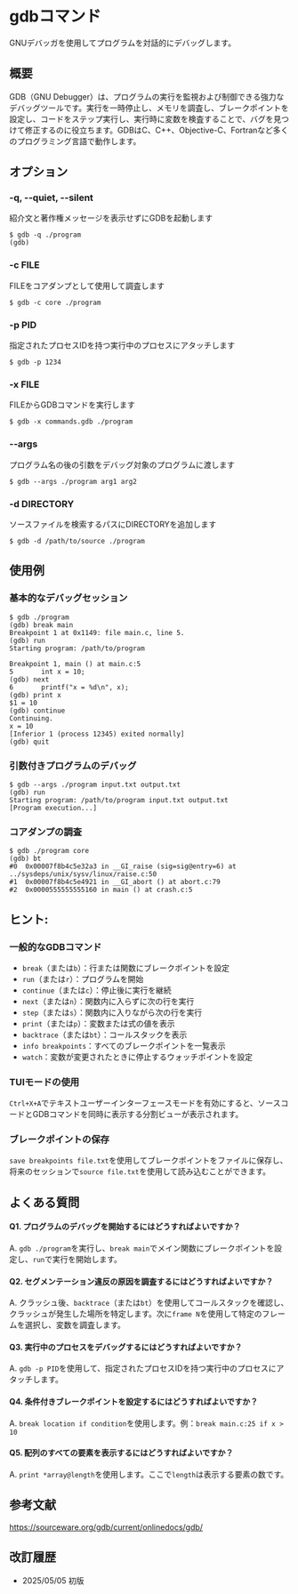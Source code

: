 # gdbコマンド

GNUデバッガを使用してプログラムを対話的にデバッグします。

## 概要

GDB（GNU Debugger）は、プログラムの実行を監視および制御できる強力なデバッグツールです。実行を一時停止し、メモリを調査し、ブレークポイントを設定し、コードをステップ実行し、実行時に変数を検査することで、バグを見つけて修正するのに役立ちます。GDBはC、C++、Objective-C、Fortranなど多くのプログラミング言語で動作します。

## オプション

### **-q, --quiet, --silent**

紹介文と著作権メッセージを表示せずにGDBを起動します

```console
$ gdb -q ./program
(gdb)
```

### **-c FILE**

FILEをコアダンプとして使用して調査します

```console
$ gdb -c core ./program
```

### **-p PID**

指定されたプロセスIDを持つ実行中のプロセスにアタッチします

```console
$ gdb -p 1234
```

### **-x FILE**

FILEからGDBコマンドを実行します

```console
$ gdb -x commands.gdb ./program
```

### **--args**

プログラム名の後の引数をデバッグ対象のプログラムに渡します

```console
$ gdb --args ./program arg1 arg2
```

### **-d DIRECTORY**

ソースファイルを検索するパスにDIRECTORYを追加します

```console
$ gdb -d /path/to/source ./program
```

## 使用例

### 基本的なデバッグセッション

```console
$ gdb ./program
(gdb) break main
Breakpoint 1 at 0x1149: file main.c, line 5.
(gdb) run
Starting program: /path/to/program 

Breakpoint 1, main () at main.c:5
5       int x = 10;
(gdb) next
6       printf("x = %d\n", x);
(gdb) print x
$1 = 10
(gdb) continue
Continuing.
x = 10
[Inferior 1 (process 12345) exited normally]
(gdb) quit
```

### 引数付きプログラムのデバッグ

```console
$ gdb --args ./program input.txt output.txt
(gdb) run
Starting program: /path/to/program input.txt output.txt
[Program execution...]
```

### コアダンプの調査

```console
$ gdb ./program core
(gdb) bt
#0  0x00007f8b4c5e32a3 in __GI_raise (sig=sig@entry=6) at ../sysdeps/unix/sysv/linux/raise.c:50
#1  0x00007f8b4c5e4921 in __GI_abort () at abort.c:79
#2  0x0000555555555160 in main () at crash.c:5
```

## ヒント:

### 一般的なGDBコマンド

- `break`（または`b`）：行または関数にブレークポイントを設定
- `run`（または`r`）：プログラムを開始
- `continue`（または`c`）：停止後に実行を継続
- `next`（または`n`）：関数内に入らずに次の行を実行
- `step`（または`s`）：関数内に入りながら次の行を実行
- `print`（または`p`）：変数または式の値を表示
- `backtrace`（または`bt`）：コールスタックを表示
- `info breakpoints`：すべてのブレークポイントを一覧表示
- `watch`：変数が変更されたときに停止するウォッチポイントを設定

### TUIモードの使用

`Ctrl+X+A`でテキストユーザーインターフェースモードを有効にすると、ソースコードとGDBコマンドを同時に表示する分割ビューが表示されます。

### ブレークポイントの保存

`save breakpoints file.txt`を使用してブレークポイントをファイルに保存し、将来のセッションで`source file.txt`を使用して読み込むことができます。

## よくある質問

#### Q1. プログラムのデバッグを開始するにはどうすればよいですか？
A. `gdb ./program`を実行し、`break main`でメイン関数にブレークポイントを設定し、`run`で実行を開始します。

#### Q2. セグメンテーション違反の原因を調査するにはどうすればよいですか？
A. クラッシュ後、`backtrace`（または`bt`）を使用してコールスタックを確認し、クラッシュが発生した場所を特定します。次に`frame N`を使用して特定のフレームを選択し、変数を調査します。

#### Q3. 実行中のプロセスをデバッグするにはどうすればよいですか？
A. `gdb -p PID`を使用して、指定されたプロセスIDを持つ実行中のプロセスにアタッチします。

#### Q4. 条件付きブレークポイントを設定するにはどうすればよいですか？
A. `break location if condition`を使用します。例：`break main.c:25 if x > 10`

#### Q5. 配列のすべての要素を表示するにはどうすればよいですか？
A. `print *array@length`を使用します。ここで`length`は表示する要素の数です。

## 参考文献

https://sourceware.org/gdb/current/onlinedocs/gdb/

## 改訂履歴

- 2025/05/05 初版
